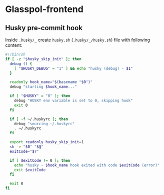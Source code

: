 # Glasspol-frontend

## Husky pre-commit hook

Inside ```.husky/_``` create ```husky.sh``` (```.husky/_/husky.sh```) file with following content:

```sh
#!/bin/sh
if [ -z "$husky_skip_init" ]; then
  debug () {
    [ "$HUSKY_DEBUG" = "1" ] && echo "husky (debug) - $1"
  }

  readonly hook_name="$(basename "$0")"
  debug "starting $hook_name..."

  if [ "$HUSKY" = "0" ]; then
    debug "HUSKY env variable is set to 0, skipping hook"
    exit 0
  fi

  if [ -f ~/.huskyrc ]; then
    debug "sourcing ~/.huskyrc"
    . ~/.huskyrc
  fi

  export readonly husky_skip_init=1
  sh -e "$0" "$@"
  exitCode="$?"

  if [ $exitCode != 0 ]; then
    echo "husky - $hook_name hook exited with code $exitCode (error)"
    exit $exitCode
  fi

  exit 0
fi
```
